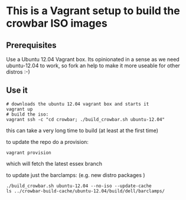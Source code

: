 # This is a Vagrant setup to build the crowbar ISO images #

## Prerequisites ##

Use a Ubuntu 12.04 Vagrant box. 
Its opinionated in a sense as we need ubuntu-12.04 to work, so fork an help to make it more useable for other distros :-)

## Use it ##

```
# downloads the ubuntu 12.04 vagrant box and starts it
vagrant up
# build the iso: 
vagrant ssh -c "cd crowbar; ./build_crowbar.sh ubuntu-12.04"
```  
this can take a very long time to build (at least at the first time) 

to update the repo do a provision:

```
vagrant provision
```
which will fetch the latest essex branch


to update just the barclamps: (e.g. new distro packages )

```
./build_crowbar.sh ubuntu-12.04 --no-iso --update-cache
ls ../crowbar-build-cache/ubuntu-12.04/build/dell/barclamps/
```

